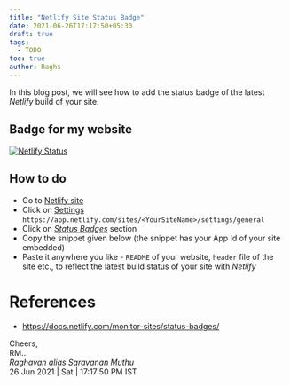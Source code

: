 ```yaml
---
title: "Netlify Site Status Badge"
date: 2021-06-26T17:17:50+05:30
draft: true
tags:
  - TODO
toc: true
author: Raghs
---
```


In this blog post, we will see how to add the status badge of the latest *Netlify* build of your site. 

<!--more-->

## Badge for my website 

[![Netlify Status](https://api.netlify.com/api/v1/badges/e18a01a4-94a8-4185-aa55-887cc1984c14/deploy-status)](https://app.netlify.com/sites/raghsonline/deploys)

## How to do

* Go to [Netlify site](https://netlify.com)
* Click on [Settings](https://app.netlify.com/sites/raghsonline/settings/general) `https://app.netlify.com/sites/<YourSiteName>/settings/general`
* Click on [*Status Badges*](https://app.netlify.com/sites/raghsonline/settings/general#status-badges) section
* Copy the snippet given below (the snippet has your App Id of your site embedded)
* Paste it anywhere you like - `README` of your website, `header` file of the site etc., to reflect the latest build status of your site with *Netlify*

# References 

* https://docs.netlify.com/monitor-sites/status-badges/
  
Cheers,\
RM...\
_Raghavan alias Saravanan Muthu_\
26 Jun 2021 | Sat | 17:17:50 PM IST

